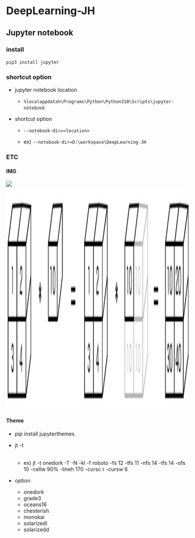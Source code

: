# DeepLearning-JH

## Jupyter notebook

### install

```shell
pip3 install jupyter
```

### shortcut option

- jupyter notebook location
  
  - `%localappdata%\Programs\Python\Python310\Scripts\jupyter-notebook`

- shortcut option
  
  - `--notebook-dir=<location>`
  
  - ex) `--notebook-dir=D:\workspace\DeepLearning-JH`
  
### ETC

#### IMG

<img src="deep_learning_images/e 1.1.png"> 
  
<img src="deep_learning_images/fig 1-1.png" width="500" height="600">

#### Theme

- pip install jupyterthemes

- jt -t <option>
    
  - ex) jt -t onedork -T -N -kl -f roboto -fs 12 -tfs 11 -nfs 14 -tfs 14 -ofs 10 -cellw 90% -lineh 170 -cursc r -cursw 6

- option
  - onedork
  - grade3
  - oceans16
  - chesterish
  - monokai
  - solarizedl
  - solarizedd
  
  